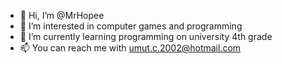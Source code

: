- 👋 Hi, I’m @MrHopee
- 👀 I’m interested in computer games and programming 
- 🌱 I’m currently learning programming on university 4th grade
- 📫 You can reach me with umut.c.2002@hotmail.com

<!---
MrHopee/MrHopee is a ✨ special ✨ repository because its `README.md` (this file) appears on your GitHub profile.
You can click the Preview link to take a look at your changes.
--->

